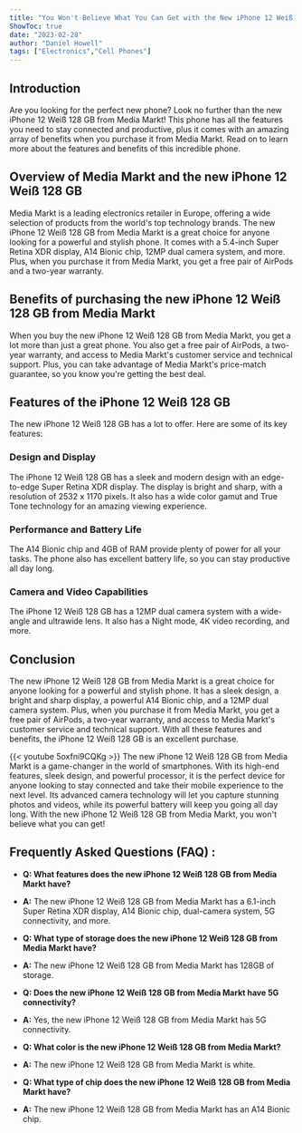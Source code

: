 ```yaml
---
title: "You Won't Believe What You Can Get with the New iPhone 12 Weiß 128 GB from Media Markt!"
ShowToc: true 
date: "2023-02-28"
author: "Daniel Howell" 
tags: ["Electronics","Cell Phones"]
---
```

## Introduction
Are you looking for the perfect new phone? Look no further than the new iPhone 12 Weiß 128 GB from Media Markt! This phone has all the features you need to stay connected and productive, plus it comes with an amazing array of benefits when you purchase it from Media Markt. Read on to learn more about the features and benefits of this incredible phone.

## Overview of Media Markt and the new iPhone 12 Weiß 128 GB
Media Markt is a leading electronics retailer in Europe, offering a wide selection of products from the world's top technology brands. The new iPhone 12 Weiß 128 GB from Media Markt is a great choice for anyone looking for a powerful and stylish phone. It comes with a 5.4-inch Super Retina XDR display, A14 Bionic chip, 12MP dual camera system, and more. Plus, when you purchase it from Media Markt, you get a free pair of AirPods and a two-year warranty.

## Benefits of purchasing the new iPhone 12 Weiß 128 GB from Media Markt
When you buy the new iPhone 12 Weiß 128 GB from Media Markt, you get a lot more than just a great phone. You also get a free pair of AirPods, a two-year warranty, and access to Media Markt's customer service and technical support. Plus, you can take advantage of Media Markt's price-match guarantee, so you know you're getting the best deal.

## Features of the iPhone 12 Weiß 128 GB
The new iPhone 12 Weiß 128 GB has a lot to offer. Here are some of its key features:

### Design and Display
The iPhone 12 Weiß 128 GB has a sleek and modern design with an edge-to-edge Super Retina XDR display. The display is bright and sharp, with a resolution of 2532 x 1170 pixels. It also has a wide color gamut and True Tone technology for an amazing viewing experience.

### Performance and Battery Life
The A14 Bionic chip and 4GB of RAM provide plenty of power for all your tasks. The phone also has excellent battery life, so you can stay productive all day long.

### Camera and Video Capabilities
The iPhone 12 Weiß 128 GB has a 12MP dual camera system with a wide-angle and ultrawide lens. It also has a Night mode, 4K video recording, and more.

## Conclusion
The new iPhone 12 Weiß 128 GB from Media Markt is a great choice for anyone looking for a powerful and stylish phone. It has a sleek design, a bright and sharp display, a powerful A14 Bionic chip, and a 12MP dual camera system. Plus, when you purchase it from Media Markt, you get a free pair of AirPods, a two-year warranty, and access to Media Markt's customer service and technical support. With all these features and benefits, the iPhone 12 Weiß 128 GB is an excellent purchase.

{{< youtube 5oxfni9CQKg >}} 
The new iPhone 12 Weiß 128 GB from Media Markt is a game-changer in the world of smartphones. With its high-end features, sleek design, and powerful processor, it is the perfect device for anyone looking to stay connected and take their mobile experience to the next level. Its advanced camera technology will let you capture stunning photos and videos, while its powerful battery will keep you going all day long. With the new iPhone 12 Weiß 128 GB from Media Markt, you won't believe what you can get!

## Frequently Asked Questions (FAQ) :
- **Q: What features does the new iPhone 12 Weiß 128 GB from Media Markt have?**
- **A:** The new iPhone 12 Weiß 128 GB from Media Markt has a 6.1-inch Super Retina XDR display, A14 Bionic chip, dual-camera system, 5G connectivity, and more.

- **Q: What type of storage does the new iPhone 12 Weiß 128 GB from Media Markt have?**
- **A:** The new iPhone 12 Weiß 128 GB from Media Markt has 128GB of storage.

- **Q: Does the new iPhone 12 Weiß 128 GB from Media Markt have 5G connectivity?**
- **A:** Yes, the new iPhone 12 Weiß 128 GB from Media Markt has 5G connectivity.

- **Q: What color is the new iPhone 12 Weiß 128 GB from Media Markt?**
- **A:** The new iPhone 12 Weiß 128 GB from Media Markt is white.

- **Q: What type of chip does the new iPhone 12 Weiß 128 GB from Media Markt have?**
- **A:** The new iPhone 12 Weiß 128 GB from Media Markt has an A14 Bionic chip.


